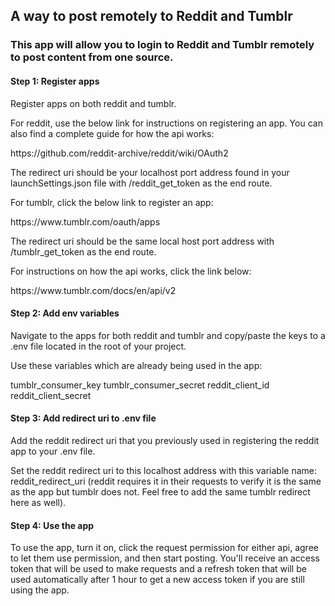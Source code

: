 <H2>A way to post remotely to Reddit and Tumblr</H2>
<h3>This app will allow you to login to Reddit and Tumblr remotely to post content from one source.</h3>

<h4>Step 1: Register apps</h4>
<p>Register apps on both reddit and tumblr. </p>

<p>For reddit, use the below link for instructions on registering an app. You can also find a complete guide for how the api works:</p>
<a>https://github.com/reddit-archive/reddit/wiki/OAuth2</a>
<p>The redirect uri should be your localhost port address found in your launchSettings.json file with /reddit_get_token as the end route.</p>

<p>For tumblr, click the below link to register an app:</p>
<a>https://www.tumblr.com/oauth/apps</a>
<p>The redirect uri should be the same local host port address with /tumblr_get_token as the end route.</p>
<p>For instructions on how the api works, click the link below:</p>
<a>https://www.tumblr.com/docs/en/api/v2</a>

<h4>Step 2: Add env variables</h4>
<p>Navigate to the apps for both reddit and tumblr and copy/paste the keys to a .env file located in the root of your project.</p>
<p>Use these variables which are already being used in the app:</p>
tumblr_consumer_key
tumblr_consumer_secret
reddit_client_id
reddit_client_secret

<h4>Step 3: Add redirect uri to .env file</h4>
<p>Add the reddit redirect uri that you previously used in registering the reddit app to your .env file.</p>
Set the reddit redirect uri to this localhost address with this variable name: reddit_redirect_uri
(reddit requires it in their requests to verify it is the same as the app but tumblr does not. Feel free to add the same tumblr redirect here as well).

<h4>Step 4: Use the app</h4>
To use the app, turn it on, click the request permission for either api, agree to let them use permission, and then start posting.
You'll receive an access token that will be used to make requests and a refresh token that will be used automatically after 1 hour to get a new access token if you are still using the app.
